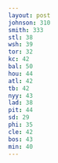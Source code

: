 ```yaml
---
layout: post
johnson: 310
smith: 333
stl: 38
wsh: 39
tor: 32
kc: 42
bal: 50
hou: 44
atl: 42
tb: 42
nyy: 43
lad: 38
pit: 44
sd: 29
phi: 35
cle: 42
bos: 43
min: 40
---
```

